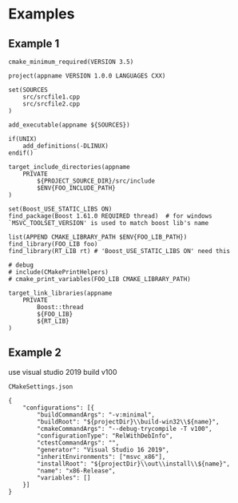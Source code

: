 # Examples

## Example 1

    cmake_minimum_required(VERSION 3.5)
    
    project(appname VERSION 1.0.0 LANGUAGES CXX)
    
    set(SOURCES
        src/srcfile1.cpp
        src/srcfile2.cpp
    )
    
    add_executable(appname ${SOURCES})
    
    if(UNIX)
        add_definitions(-DLINUX)
    endif()
    
    target_include_directories(appname
        PRIVATE 
            ${PROJECT_SOURCE_DIR}/src/include
            $ENV{FOO_INCLUDE_PATH}
    )

    set(Boost_USE_STATIC_LIBS ON)
    find_package(Boost 1.61.0 REQUIRED thread)  # for windows `MSVC_TOOLSET_VERSION' is used to match boost lib's name
    
    list(APPEND CMAKE_LIBRARY_PATH $ENV{FOO_LIB_PATH})
    find_library(FOO_LIB foo)
    find_library(RT_LIB rt) # 'Boost_USE_STATIC_LIBS ON' need this
    
    # debug
    # include(CMakePrintHelpers)
    # cmake_print_variables(FOO_LIB CMAKE_LIBRARY_PATH)
    
    target_link_libraries(appname
        PRIVATE
            Boost::thread
            ${FOO_LIB}
            ${RT_LIB}
    )

## Example 2

use visual studio 2019 build v100

`CMakeSettings.json`

    {
        "configurations": [{
            "buildCommandArgs": "-v:minimal",
            "buildRoot": "${projectDir}\\build-win32\\${name}",
            "cmakeCommandArgs": "--debug-trycompile -T v100",
            "configurationType": "RelWithDebInfo",
            "ctestCommandArgs": "",
            "generator": "Visual Studio 16 2019",
            "inheritEnvironments": ["msvc_x86"],
            "installRoot": "${projectDir}\\out\\install\\${name}",
            "name": "x86-Release",
            "variables": []
        }]
    }

